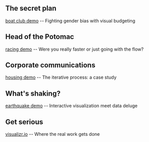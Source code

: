 
## The secret plan

[boat club demo](http://pbogden.com/racing/budget) -- Fighting gender bias with visual budgeting

## Head of the Potomac

[racing demo](http://pbogden.com/racing) -- Were you really faster or just going with the flow?

## Corporate communications

[housing demo](http://pbogden.com/single) -- The iterative process: a case study

## What's shaking?

[earthquake demo](http://pbogden.com/shake) -- Interactive visualization meet data deluge

## Get serious

[visualizr.io](http://visualizr.io) -- Where the real work gets done
